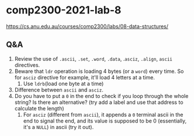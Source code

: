 # comp2300-2021-lab-8

<https://cs.anu.edu.au/courses/comp2300/labs/08-data-structures/>

## Q&A

1. Review the use of `.ascii`, `.set`, `.word`, `.data`, .`asciz`, `.align`, `ascii` directives.
2. Beware that `ldr` operation is loading 4 bytes (or a `word`) every time. So for `asciz` directive for example, it'll load 4 letters at a time.
   1. Use `ldrb`(load one byte at a time)
3. Difference between `ascii` and `asciz`.
4. Do you have to put a `0` in the end to check if you loop through the whole string? Is there an alternative? (try add a label and use that address to calculate the length)
   1. For `asciz` (different from `ascii`), it appends a `0` terminal ascii in the end to signal the end, and its value is supposed to be 0 (essentially, it's a `NULL`) in ascii (try it out).
